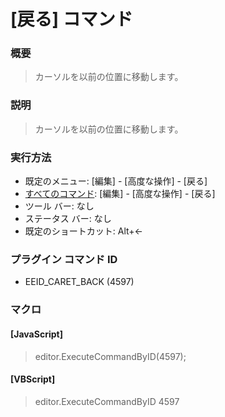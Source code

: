 # \[戻る\] コマンド

### 概要

> カーソルを以前の位置に移動します。

### 説明

> カーソルを以前の位置に移動します。

### 実行方法

- 既定のメニュー: \[編集\] \- \[高度な操作\] \- \[戻る\]
- [すべてのコマンド](../../glossary/allcommands): \[編集\] \- \[高度な操作\] \- \[戻る\]
- ツール バー: なし
- ステータス バー: なし
- 既定のショートカット: Alt+←

### プラグイン コマンド ID

- EEID\_CARET\_BACK (4597)

### マクロ

#### \[JavaScript\]

> editor.ExecuteCommandByID(4597);

#### \[VBScript\]

> editor.ExecuteCommandByID 4597
